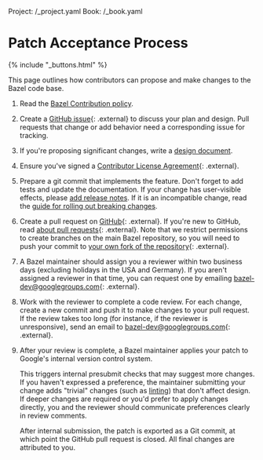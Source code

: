 Project: /_project.yaml
Book: /_book.yaml

# Patch Acceptance Process

{% include "_buttons.html" %}

This page outlines how contributors can propose and make changes to the Bazel
code base.

1. Read the [Bazel Contribution policy](/contribute/contribution-policy).
1. Create a [GitHub issue](https://github.com/bazelbuild/bazel/){: .external} to
   discuss your plan and design. Pull requests that change or add behavior
   need a corresponding issue for tracking.
1. If you're proposing significant changes, write a
   [design document](/contribute/design-documents).
1. Ensure you've signed a [Contributor License
   Agreement](https://cla.developers.google.com){: .external}.
1. Prepare a git commit that implements the feature. Don't forget to add tests
   and update the documentation. If your change has user-visible effects, please
   [add release notes](/contribute/release-notes). If it is an incompatible change,
   read the [guide for rolling out breaking changes](/contribute/breaking-changes).
1. Create a pull request on
   [GitHub](https://github.com/bazelbuild/bazel/pulls){: .external}. If you're new to GitHub,
   read [about pull
   requests](https://help.github.com/articles/about-pull-requests/){: .external}. Note that
   we restrict permissions to create branches on the main Bazel repository, so
   you will need to push your commit to [your own fork of the
   repository](https://help.github.com/articles/working-with-forks/){: .external}.
1. A Bazel maintainer should assign you a reviewer within two business days
   (excluding holidays in the USA and Germany). If you aren't assigned a
   reviewer in that time, you can request one by emailing
   [bazel-dev@googlegroups.com](mailto:bazel-dev@googlegroups.com){: .external}.
1. Work with the reviewer to complete a code review. For each change, create a
   new commit and push it to make changes to your pull request. If the review
   takes too long (for instance, if the reviewer is unresponsive), send an email to
   [bazel-dev@googlegroups.com](mailto:bazel-dev@googlegroups.com){: .external}.
1. After your review is complete, a Bazel maintainer applies your patch to
   Google's internal version control system.

   This triggers internal presubmit checks
   that may suggest more changes. If you haven't expressed a preference, the
   maintainer submitting your change  adds "trivial" changes (such as
   [linting](https://en.wikipedia.org/wiki/Lint_(software))) that don't affect
   design. If deeper changes are required or you'd prefer to apply
   changes directly, you and the reviewer should communicate preferences
   clearly in review comments.

   After internal submission, the patch is exported as a Git commit,
   at which point the GitHub pull request is closed. All final changes
   are attributed to you.
